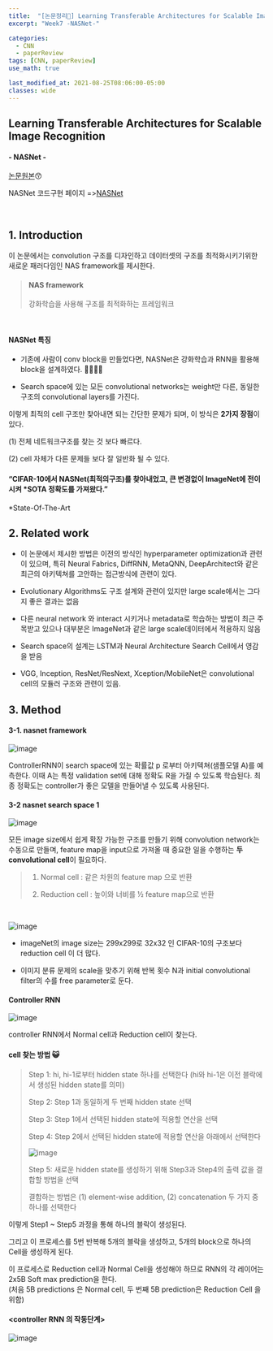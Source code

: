 ```yaml
---
title:  "[논문정리📃] Learning Transferable Architectures for Scalable Image Recognition"
excerpt: "Week7 -NASNet-"

categories:
  - CNN
  - paperReview
tags: [CNN, paperReview]
use_math: true

last_modified_at: 2021-08-25T08:06:00-05:00
classes: wide
---
```


## Learning Transferable Architectures for Scalable Image Recognition
#### - NASNet - 

[논문원본](https://arxiv.org/pdf/1707.07012.pdf)😙

NASNet 코드구현 페이지 =>[NASNet](   )

<br>

## 1. Introduction

이 논문에서는 convolution 구조를 디자인하고 데이터셋의 구조를 최적화시키기위한 새로운 패러다임인 NAS framework를 제시한다. 

> #### NAS framework
> 
> 강화학습을 사용해 구조를 최적화하는 프레임워크

<br>

#### NASNet 특징

- 기존에 사람이 conv block을 만들었다면, NASNet은 강화학습과 RNN을 활용해 block을 설계하였다. 🙌🏻🙌🏻 

- Search space에 있는 모든 convolutional networks는 weight만 다른, 동일한 구조의 convolutional layers를 가진다.

이렇게 최적의 cell 구조만 찾아내면 되는 간단한 문제가 되며, 이 방식은 **2가지 장점**이 있다.

(1) 전체 네트워크구조를 찾는 것 보다 빠르다.

(2) cell 자체가 다른 문제들 보다 잘 일반화 될 수 있다.


#### “CIFAR-10에서 NASNet(최적의구조)를 찾아내었고, 큰 변경없이 ImageNet에 전이시켜 *SOTA 정확도를 가져왔다.”

*State-Of-The-Art


## 2. Related work

- 이 논문에서 제시한 방법은 이전의 방식인 hyperparameter optimization과 관련이 있으며, 특히 Neural Fabrics, DiffRNN, MetaQNN, DeepArchitect와 같은 최근의 아키텍쳐를 고안하는 접근방식에 관련이 있다.

- Evolutionary Algorithms도 구조 설계와 관련이 있지만 large scale에서는 그다지 좋은 결과는 없음

- 다른 neural network 와 interact 시키거나 metadata로 학습하는 방법이 최근 주목받고 있으나 대부분은 ImageNet과 같은 large scale데이터에서 적용하지 않음

- Search space의 설계는 LSTM과 Neural Architecture Search Cell에서 영감을 받음

- VGG, Inception, ResNet/ResNext, Xception/MobileNet은 convolutional cell의 모듈러 구조와 관련이 있음.

## 3. Method

#### 3-1. nasnet framework

![image](https://user-images.githubusercontent.com/53431568/130793437-1c1c3fa9-47b8-4946-a60b-cbee16d80199.png)

ControllerRNN이 search space에 있는 확률값 p 로부터 아키텍쳐(샘플모델 A)를 예측한다. 이때 A는 특정 validation set에 대해 정확도 R을 가질 수 있도록 학습된다. 최종 정확도는 controller가 좋은 모델을 만들어낼 수 있도록 사용된다.


#### 3-2 nasnet search space 1

![image](https://user-images.githubusercontent.com/53431568/130793639-945881ee-b267-49b3-8f7b-d20cceeba764.png)

모든  image size에서 쉽게 확장 가능한 구조를 만들기 위해 convolution network는 수동으로 만들며, feature map을 input으로 가져올 때 중요한 일을 수행하는 **두 convolutional cell**이 필요하다.

> 1) Normal cell : 같은 차원의 feature map 으로 반환
> 
> 2) Reduction cell : 높이와 너비를 ½ feature map으로 반환

<br>

![image](https://user-images.githubusercontent.com/53431568/130793650-2ab6f0f4-4347-42eb-bca6-9697be82e40e.png)

- imageNet의 image size는 299x299로 32x32 인 CIFAR-10의 구조보다 reduction cell 이 더 많다.

- 이미지 분류 문제의 scale을 맞추기 위해 반복 횟수 N과 initial convolutional filter의 수를 free parameter로 둔다.



#### Controller RNN

![image](https://user-images.githubusercontent.com/53431568/130793715-c4ab26ab-3681-4c2f-8414-e497b776f26f.png)

controller RNN에서 Normal cell과 Reduction cell이 찾는다.
 
#### cell 찾는 방법 😺
 
> Step 1: hi, hi-1로부터 hidden state 하나를 선택한다 (hi와 hi-1은 이전 블락에서 생성된 hidden state를 의미)
> 
> Step 2: Step 1과 동일하게 두 번째 hidden state 선택
> 
> Step 3: Step 1에서 선택된 hidden state에 적용할 연산을 선택
> 
> Step 4: Step 2에서 선택된 hidden state에 적용할 연산을 아래에서 선택한다 
> 
> ![image](https://user-images.githubusercontent.com/53431568/130793765-ef28cd8c-160b-41cb-8d3c-5b804e551081.png)
> 
> Step 5: 새로운 hidden state를 생성하기 위해 Step3과 Step4의 출력 값을 결합할 방법을 선택
> 
> 결합하는 방법은 (1) element-wise addition, (2) concatenation 두 가지 중 하나를 선택한다
 
 
이렇게 Step1 ~ Step5 과정을 통해 하나의 블락이 생성된다. 

그리고 이 프로세스를 5번 반복해 5개의 블락을 생성하고, 5개의 block으로 하나의 Cell을 생성하게 된다.

이 프로세스로 Reduction cell과 Normal Cell을 생성해야 하므로 RNN의 각 레이어는 2x5B Soft max prediction을 한다.  
(처음 5B predictions 은 Normal cell, 두 번째 5B prediction은 Reduction Cell 을 위함)


#### <controller RNN 의 작동단계>

![image](https://user-images.githubusercontent.com/53431568/130793856-5e511c2e-fdd4-4482-b85b-21e1ebe9041d.png)



 
